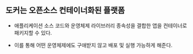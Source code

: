 ## 도커는 오픈소스 컨테이너화된 플랫폼

- 애플리케이션 소스 코드와 운영체제 라이브러리 종속성을 결합한 앱을 컨테이너로 패키지할 수 있다.

- 이를 통해 어떤 운영체제에도 구애받지 않고 배포 및 실행 가능하게 해준다.